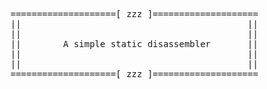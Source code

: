 <pre>
====================[ zzz ]====================  
||                                           ||  
||                                           ||  
||        A simple static disassembler       ||  
||                                           ||  
||                                           ||  
====================[ zzz ]====================
</pre>
